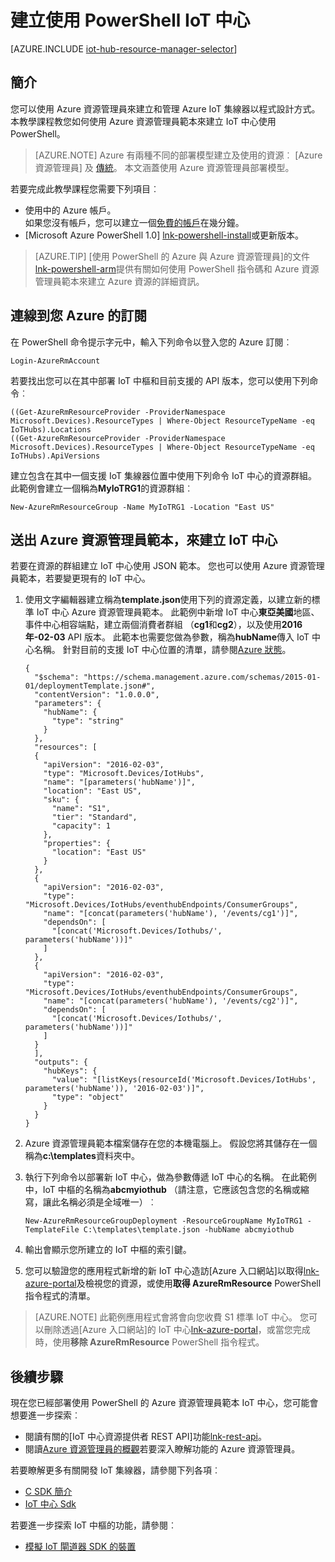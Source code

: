 <properties
    pageTitle="建立使用 Azure 資源管理員範本與 PowerShell IoT 中心 |Microsoft Azure"
    description="請遵循此教學課程以開始使用建立 IoT 中心使用 PowerShell 的 Azure 資源管理員範本。"
    services="iot-hub"
    documentationCenter=".net"
    authors="dominicbetts"
    manager="timlt"
    editor=""/>

<tags
     ms.service="iot-hub"
     ms.devlang="multiple"
     ms.topic="article"
     ms.tgt_pltfrm="na"
     ms.workload="na"
     ms.date="09/07/2016"
     ms.author="dobett"/>

# <a name="create-an-iot-hub-using-powershell"></a>建立使用 PowerShell IoT 中心

[AZURE.INCLUDE [iot-hub-resource-manager-selector](../../includes/iot-hub-resource-manager-selector.md)]

## <a name="introduction"></a>簡介

您可以使用 Azure 資源管理員來建立和管理 Azure IoT 集線器以程式設計方式。 本教學課程教您如何使用 Azure 資源管理員範本來建立 IoT 中心使用 PowerShell。

> [AZURE.NOTE] Azure 有兩種不同的部署模型建立及使用的資源︰ [Azure 資源管理員] 及 [傳統](../resource-manager-deployment-model.md)。  本文涵蓋使用 Azure 資源管理員部署模型。

若要完成此教學課程您需要下列項目︰

- 使用中的 Azure 帳戶。 <br/>如果您沒有帳戶，您可以建立一個[免費的帳戶][lnk-free-trial]在幾分鐘。
- [Microsoft Azure PowerShell 1.0] [lnk-powershell-install]或更新版本。

> [AZURE.TIP] [使用 PowerShell 的 Azure 與 Azure 資源管理員]的文件[lnk-powershell-arm]提供有關如何使用 PowerShell 指令碼和 Azure 資源管理員範本來建立 Azure 資源的詳細資訊。 

## <a name="connect-to-your-azure-subscription"></a>連線到您 Azure 的訂閱

在 PowerShell 命令提示字元中，輸入下列命令以登入您的 Azure 訂閱︰

```
Login-AzureRmAccount
```

若要找出您可以在其中部署 IoT 中樞和目前支援的 API 版本，您可以使用下列命令︰

```
((Get-AzureRmResourceProvider -ProviderNamespace Microsoft.Devices).ResourceTypes | Where-Object ResourceTypeName -eq IoTHubs).Locations
((Get-AzureRmResourceProvider -ProviderNamespace Microsoft.Devices).ResourceTypes | Where-Object ResourceTypeName -eq IoTHubs).ApiVersions
```

建立包含在其中一個支援 IoT 集線器位置中使用下列命令 IoT 中心的資源群組。 此範例會建立一個稱為**MyIoTRG1**的資源群組︰

```
New-AzureRmResourceGroup -Name MyIoTRG1 -Location "East US"
```

## <a name="submit-an-azure-resource-manager-template-to-create-an-iot-hub"></a>送出 Azure 資源管理員範本，來建立 IoT 中心

若要在資源的群組建立 IoT 中心使用 JSON 範本。 您也可以使用 Azure 資源管理員範本，若要變更現有的 IoT 中心。

1. 使用文字編輯器建立稱為**template.json**使用下列的資源定義，以建立新的標準 IoT 中心 Azure 資源管理員範本。 此範例中新增 IoT 中心**東亞美國**地區、 事件中心相容端點，建立兩個消費者群組 （**cg1**和**cg2**），以及使用**2016年-02-03** API 版本。 此範本也需要您做為參數，稱為**hubName**傳入 IoT 中心名稱。 針對目前的支援 IoT 中心位置的清單，請參閱[Azure 狀態][lnk-status]。

    ```
    {
      "$schema": "https://schema.management.azure.com/schemas/2015-01-01/deploymentTemplate.json#",
      "contentVersion": "1.0.0.0",
      "parameters": {
        "hubName": {
          "type": "string"
        }
      },
      "resources": [
      {
        "apiVersion": "2016-02-03",
        "type": "Microsoft.Devices/IotHubs",
        "name": "[parameters('hubName')]",
        "location": "East US",
        "sku": {
          "name": "S1",
          "tier": "Standard",
          "capacity": 1
        },
        "properties": {
          "location": "East US"
        }
      },
      {
        "apiVersion": "2016-02-03",
        "type": "Microsoft.Devices/IotHubs/eventhubEndpoints/ConsumerGroups",
        "name": "[concat(parameters('hubName'), '/events/cg1')]",
        "dependsOn": [
          "[concat('Microsoft.Devices/Iothubs/', parameters('hubName'))]"
        ]
      },
      {
        "apiVersion": "2016-02-03",
        "type": "Microsoft.Devices/IotHubs/eventhubEndpoints/ConsumerGroups",
        "name": "[concat(parameters('hubName'), '/events/cg2')]",
        "dependsOn": [
          "[concat('Microsoft.Devices/Iothubs/', parameters('hubName'))]"
        ]
      }
      ],
      "outputs": {
        "hubKeys": {
          "value": "[listKeys(resourceId('Microsoft.Devices/IotHubs', parameters('hubName')), '2016-02-03')]",
          "type": "object"
        }
      }
    }
    ```

2. Azure 資源管理員範本檔案儲存在您的本機電腦上。 假設您將其儲存在一個稱為**c:\templates**資料夾中。

3. 執行下列命令以部署新 IoT 中心，做為參數傳遞 IoT 中心的名稱。 在此範例中，IoT 中樞的名稱為**abcmyiothub** （請注意，它應該包含您的名稱或縮寫，讓此名稱必須是全域唯一）︰

    ```
    New-AzureRmResourceGroupDeployment -ResourceGroupName MyIoTRG1 -TemplateFile C:\templates\template.json -hubName abcmyiothub
    ```

4. 輸出會顯示您所建立的 IoT 中樞的索引鍵。

5. 您可以驗證您的應用程式新增的新 IoT 中心造訪[Azure 入口網站]以取得[lnk-azure-portal]及檢視您的資源，或使用**取得 AzureRmResource** PowerShell 指令程式的清單。

> [AZURE.NOTE] 此範例應用程式會將會向您收費 S1 標準 IoT 中心。 您可以刪除透過[Azure 入口網站]的 IoT 中心[lnk-azure-portal]，或當您完成時，使用**移除 AzureRmResource** PowerShell 指令程式。

## <a name="next-steps"></a>後續步驟

現在您已經部署使用 PowerShell 的 Azure 資源管理員範本 IoT 中心，您可能會想要進一步探索︰

- 閱讀有關的[IoT 中心資源提供者 REST API]功能[lnk-rest-api]。
- 閱讀[Azure 資源管理員的概觀][lnk-azure-rm-overview]若要深入瞭解功能的 Azure 資源管理員。

若要瞭解更多有關開發 IoT 集線器，請參閱下列各項︰

- [C SDK 簡介][lnk-c-sdk]
- [IoT 中心 Sdk][lnk-sdks]

若要進一步探索 IoT 中樞的功能，請參閱︰

- [模擬 IoT 閘道器 SDK 的裝置][lnk-gateway]

<!-- Links -->
[lnk-free-trial]: https://azure.microsoft.com/pricing/free-trial/
[lnk-azure-portal]: https://portal.azure.com/
[lnk-status]: https://azure.microsoft.com/status/
[lnk-powershell-install]: ../powershell-install-configure.md
[lnk-rest-api]: https://msdn.microsoft.com/library/mt589014.aspx
[lnk-azure-rm-overview]: ../azure-resource-manager/resource-group-overview.md
[lnk-powershell-arm]: ../powershell-azure-resource-manager.md

[lnk-c-sdk]: iot-hub-device-sdk-c-intro.md
[lnk-sdks]: iot-hub-devguide-sdks.md

[lnk-gateway]: iot-hub-linux-gateway-sdk-simulated-device.md
